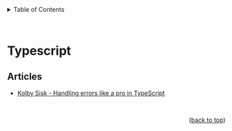 <div id="top"></div>

<details>
  <summary>Table of Contents</summary>
  <ul>
    <li><a href="#articles">Articles</a></li>
  </ul>
</details>

&nbsp;

# Typescript

## Articles

- [Kolby Sisk - Handling errors like a pro in TypeScript](https://engineering.udacity.com/handling-errors-like-a-pro-in-typescript-d7a314ad4991)

&nbsp;

<p align="right">(<a href="#top">back to top</a>)</p>
